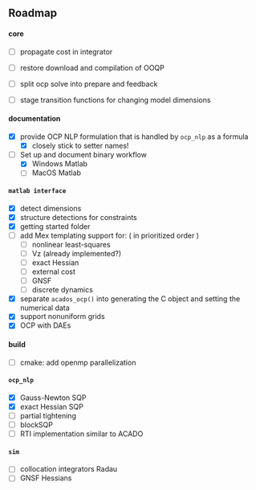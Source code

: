 ## Roadmap

#### core
- [ ] propagate cost in integrator
- [ ] restore download and compilation of OOQP
- [ ] split ocp solve into prepare and feedback
- [ ] stage transition functions for changing model dimensions


#### documentation
- [x] provide OCP NLP formulation that is handled by `ocp_nlp` as a formula
    - [x] closely stick to setter names!
- [ ] Set up and document binary workflow
    - [x] Windows Matlab
    - [ ] MacOS Matlab

#### `matlab interface`
- [x] detect dimensions
- [x] structure detections for constraints
- [x] getting started folder
- [ ] add Mex templating support for: ( in prioritized order )
    - [ ] nonlinear least-squares
    - [ ] Vz (already implemented?)
    - [ ] exact Hessian
    - [ ] external cost
    - [ ] GNSF
    - [ ] discrete dynamics
- [x] separate `acados_ocp()` into generating the C object and setting the numerical data
- [x] support nonuniform grids
- [x] OCP with DAEs

#### build
- [ ] cmake: add openmp parallelization

#### `ocp_nlp`
- [x] Gauss-Newton SQP
- [x] exact Hessian SQP
- [ ] partial tightening <!-- - [ ] HPNMPC (what?!) -->
- [ ] blockSQP
- [ ] RTI implementation similar to ACADO

#### `sim`
- [ ] collocation integrators Radau
- [ ] GNSF Hessians
